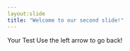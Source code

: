 ```yaml
---
layout:slide 
title: "Welcome to our second slide!"
---
```

Your Test 
Use the left arrow to go back!
